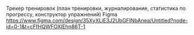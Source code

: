 Трекер тренировок (план тренировки, журналирование, статистика по прогрессу, конструктор упражнений)
Figma 
https://www.figma.com/design/35XyXLiE3J2UbGFINbAnea/Untitled?node-id=0-1&t=cFfHQWFOXIEhn86T-1

